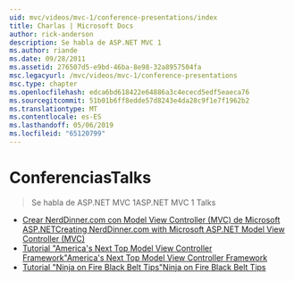 ```yaml
---
uid: mvc/videos/mvc-1/conference-presentations/index
title: Charlas | Microsoft Docs
author: rick-anderson
description: Se habla de ASP.NET MVC 1
ms.author: riande
ms.date: 09/28/2011
ms.assetid: 276507d5-e9bd-46ba-8e98-32a8957504fa
msc.legacyurl: /mvc/videos/mvc-1/conference-presentations
msc.type: chapter
ms.openlocfilehash: edca6bd618422e64886a3c4ececd5edf5eaeca76
ms.sourcegitcommit: 51b01b6ff8edde57d8243e4da28c9f1e7f1962b2
ms.translationtype: MT
ms.contentlocale: es-ES
ms.lasthandoff: 05/06/2019
ms.locfileid: "65120799"
---
```

# <a name="talks"></a><span data-ttu-id="e7d2d-103">Conferencias</span><span class="sxs-lookup"><span data-stu-id="e7d2d-103">Talks</span></span>

> <span data-ttu-id="e7d2d-104">Se habla de ASP.NET MVC 1</span><span class="sxs-lookup"><span data-stu-id="e7d2d-104">ASP.NET MVC 1 Talks</span></span>

- [<span data-ttu-id="e7d2d-105">Crear NerdDinner.com con Model View Controller (MVC) de Microsoft ASP.NET</span><span class="sxs-lookup"><span data-stu-id="e7d2d-105">Creating NerdDinner.com with Microsoft ASP.NET Model View Controller (MVC)</span></span>](creating-nerddinnercom-with-microsoft-aspnet-model-view-controller-mvc.md)
- [<span data-ttu-id="e7d2d-106">Tutorial "America's Next Top Model View Controller Framework"</span><span class="sxs-lookup"><span data-stu-id="e7d2d-106">America's Next Top Model View Controller Framework</span></span>](americas-next-top-model-view-controller-framework.md)
- [<span data-ttu-id="e7d2d-107">Tutorial "Ninja on Fire Black Belt Tips"</span><span class="sxs-lookup"><span data-stu-id="e7d2d-107">Ninja on Fire Black Belt Tips</span></span>](ninja-on-fire-black-belt-tips.md)
